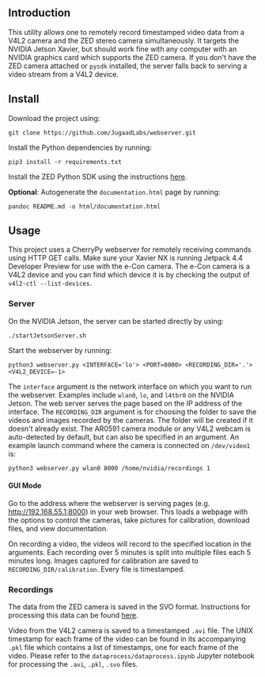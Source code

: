 ## Introduction

This utility allows one to remotely record timestamped video data from a V4L2 camera and the ZED stereo camera simultaneously. It targets the NVIDIA Jetson Xavier, but should work fine with any computer with an NVIDIA graphics card which supports the ZED camera. If you don't have the ZED camera attached or `pysdk` installed, the server falls back to serving a video stream from a V4L2 device.

## Install

Download the project using:

```
git clone https://github.com/JugaadLabs/webserver.git
```

Install the Python dependencies by running:

```
pip3 install -r requirements.txt
```

Install the ZED Python SDK using the instructions [here](https://www.stereolabs.com/docs/app-development/python/install/).

**Optional**: Autogenerate the `documentation.html` page by running:

```
pandoc README.md -o html/documentation.html
```

## Usage

This project uses a CherryPy webserver for remotely receiving commands using HTTP GET calls. Make sure your Xavier NX is running Jetpack 4.4 Developer Preview for use with the e-Con camera. The e-Con camera is a V4L2 device and you can find which device it is by checking the output of `v4l2-ctl --list-devices`.

### Server

On the NVIDIA Jetson, the server can be started directly by using:

```
./startJetsonServer.sh
```

Start the webserver by running:

```
python3 webserver.py <INTERFACE='lo'> <PORT=8000> <RECORDING_DIR='.'> <V4L2_DEVICE=-1>
```

The `interface` argument is the network interface on which you want to run the webserver. Examples include `wlan0`, `lo`, and `l4tbr0` on the NVIDIA Jetson. The web server serves the page based on the IP address of the interface. The `RECORDING_DIR` argument is for choosing the folder to save the videos and images recorded by the cameras. The folder will be created if it doesn't already exist. The AR0591 camera module or any V4L2 webcam is auto-detected by default, but can also be specified in an argument. An example launch command where the camera is connected on `/dev/video1` is:

```
python3 webserver.py wlan0 8000 /home/nvidia/recordings 1
```

#### GUI Mode

Go to the address where the webserver is serving pages (e.g. http://192.168.55.1:8000) in your web browser. This loads a webpage with the options to control the cameras, take pictures for calibration, download files, and view documentation.

On recording a video, the videos will record to the specified location in the arguments. Each recording over 5 minutes is split into multiple files each 5 minutes long. Images captured for calibration are saved to `RECORDING_DIR/calibration`. Every file is timestamped.

### Recordings

The data from the ZED camera is saved in the SVO format. Instructions for processing this data can be found [here](https://www.stereolabs.com/docs/video/recording/).

Video from the V4L2 camera is saved to a timestamped `.avi` file. The UNIX timestamp for each frame of the video can be found in its accompanying `.pkl` file which contains a list of timestamps, one for each frame of the video. Please refer to the `dataprocess/dataprocess.ipynb` Jupyter notebook for processing the `.avi`, `.pkl`, `.svo` files.